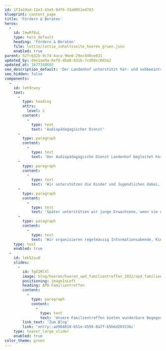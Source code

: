 ```yaml
---
id: 1f3a19ad-12e3-41e5-8df6-33a9051e47d3
blueprint: content_page
title: 'Fördern & Beraten'
heros:
  -
    id: ImwRf8uL
    type: hero_default
    heading: 'Fördern & Beraten'
    file: lottie/lottie_inhaltsseite_hoeren_gruen.json
    enabled: true
parent: 52fc632b-9c74-4aca-96e0-29ec940ce031
updated_by: 04e1ae9a-6ef8-4ba0-931b-7cd69cc0d3a2
updated_at: 1677340683
seo_description_default: 'Der Landenhof unterstützt hör- und sehbeeinträchtigte Kinder & Jugendliche in ihrem selbstbestimmten Leben durch Förderung ihrer Fähigkeiten & Entwicklung'
seo_hidden: false
components:
  -
    id: leh9rwny
    text:
      -
        type: heading
        attrs:
          level: 2
        content:
          -
            type: text
            text: 'Audiopädagogischer Dienst'
      -
        type: paragraph
        content:
          -
            type: text
            text: 'Der Audiopädagogische Dienst Landenhof begleitet hörbeeinträchtigte Kinder und Jugendliche aus dem Kanton Aargau und deren Umfeld vom Zeitpunkt der Diagnose – oft vom Säuglingsalter an – bis zum Abschluss der ersten Berufsausbildung, des Gymnasiums oder einer Wirtschafts- oder Fachmittelschule.'
      -
        type: paragraph
        content:
          -
            type: text
            text: 'Wir unterstützen die Kinder und Jugendlichen dabei, ihre Hörfähigkeit und ihre Sprache optimal zu entwickeln sowie kognitive, soziale und emotionale Fähigkeiten zu entfalten. Zusammen entwickeln wir geeignete Strategien, damit sie verstehen, mitreden und sich integrieren können. '
      -
        type: paragraph
        content:
          -
            type: text
            text: 'Später unterstützen wir junge Erwachsene, wenn sie eine Lehre beginnen oder in eine Mittelschule eintreten, auf ihrem Weg. '
      -
        type: paragraph
        content:
          -
            type: text
            text: 'Wir organisieren regelmässig Informationsabende, Kinder- und Familientreffen und bieten Weiterbildungen für Lehrpersonen an.'
    type: text
    enabled: true
  -
    id: lek52xu0
    slides:
      -
        id: fgXIMlXl
        image: blog/hoeren/hoeren_apd_familientreffen_2022/apd_familientreffen_2022-25.jpeg
        positioning: imageIsLeft
        heading: APD-Familientreffen
        content:
          -
            type: paragraph
            content:
              -
                type: text
                text: 'Unsere Familientreffen bieten wunderbare Begegnungs- und Austauschmöglichkeiten mit anderen hörbeeinträchtigten Kindern, Jugendlichen und Eltern.'
        link_text: 'Zum Blog'
        link: 'entry::ae004818-b51e-4556-8a7f-b5b6d281536c'
    type: teaser_large_slider
    enabled: true
color_theme: green
---
```

